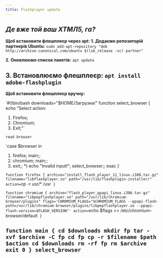 ```yaml
---
title: Flashplayer update
---
```


_Де вже той ваш ХТМЛ5, га?_
-----

**Щоб встановити флешплеєр через apt:**
**1. Додаємо репозиторій партнерів Ubuntu:**
`sudo add-apt-repository "deb http://archive.canonical.com/ubuntu $(lsb_release -sc) partner"`

**2. Оновлюємо список пакетів:**
`apt update`

**3. Встановлюємо флешплеєр:**
`apt install adobe-flashplugin`
-----

**Щоб встановити флешплеєр вручну:**

`#!/bin/bash
downloads="$HOME/Загрузки/"
function select_browser
{
echo "Select action:
1. Firefox;
2. Chromium;
3. Exit;"`

`read browser`

`case $browser in
1) firefox; main;;
2) chromium; main;;
3) exit;;
*) echo "Invalid input!"; select_browser;;
esac
}`

`function firefox
{
archive="install_flash_player_11_linux.i386.tar.gz"
filename="libflashplayer.so"
path="/usr/lib/flashplugin-installer/"
action=`cp -r usr/* /usr`
}`

`function chromium
{
archive="flash_player_ppapi_linux.i386.tar.gz"
filename="libpepflashplayer.so"
path="/usr/lib/chromium-browser/plugins"
flags='CHROMIUM_FLAGS="$CHROMIUM_FLAGS --ppapi-flash-path=/usr/lib/chromium-browser/plugins/libpepflashplayer.so --ppapi-flash-version=$FLASH_VERSION"'
action=`echo $flags >> /etc/chromium-browser/default`
}`

`function main
{
cd $downloads
mkdir fp
tar -xvf $archive -C fp
cd fp
cp -r $filename $path
$action
cd $downloads
rm -rf fp
rm $archive
exit 0
}
select_browser`
-----